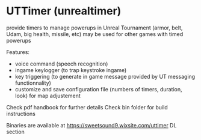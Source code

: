 # UTTimer (unrealtimer)
provide timers to manage powerups in Unreal Tournament (armor, belt, Udam, big health, missile, etc) 
may be used for other games with timed powerups

Features:
- voice command (speech recognition)
- ingame keylogger (to trap keystroke ingame) 
- key triggering (to generate in game message provided by UT messaging functionnality) 
- customize and save configuration file (numbers of timers, duration, look) for map adjustement

Check pdf handbook for further details
Check bin folder for build instructions

Binaries are available at https://sweetsound9.wixsite.com/uttimer DL section
